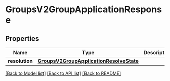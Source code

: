 # GroupsV2GroupApplicationResponse

## Properties
Name | Type | Description | Notes
------------ | ------------- | ------------- | -------------
**resolution** | [**GroupsV2GroupApplicationResolveState**](GroupsV2GroupApplicationResolveState.md) |  | [optional] 

[[Back to Model list]](../README.md#documentation-for-models) [[Back to API list]](../README.md#documentation-for-api-endpoints) [[Back to README]](../README.md)


